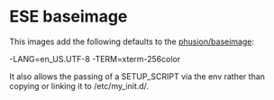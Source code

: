 # ESE baseimage

This images add the following defaults to the [phusion/baseimage](https://github.com/phusion/baseimage-docker):

-LANG=en_US.UTF-8
-TERM=xterm-256color

It also allows the passing of a SETUP_SCRIPT via the env rather than copying or linking it to /etc/my_init.d/.
